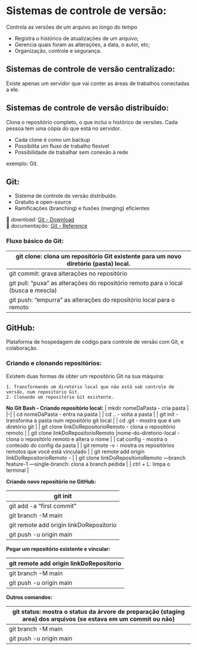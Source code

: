 # Sistemas de controle de versão:

Controla as versões de um arquivo ao longo do tempo

- Registra o histórico de atualizações de um arquivo;
- Gerencia quais foram as alterações, a data, o autor, etc;
- Organização, controle e segurança.

## Sistemas de controle de versão centralizado:

Existe apenas um servidor que vai conter as áreas de trabalhos conectadas a ele.

## Sistemas de controle de versão distribuído:

Clona o repositório completo, o que inclui o histórico de versões. Cada pessoa tem uma cópia do que está no servidor.

- Cada clone é como um backup
- Possibilita um fluxo de trabalho flexível
- Possibilidade de trabalhar sem conexão à rede

exemplo: Git.

## Git:

- Sistema de controle de versão distribuído.
- Gratuito e open-source
- Ramificações (branching) e fusões (merging) eficientes

🔗 _download:_ [Git - Download](https://git-scm.com/downloads)\
📖 _documentação:_ [Git - Reference](https://git-scm.com/docs)

### Fluxo básico do Git:

| git clone: clona um repositório Git existente para um novo diretório (pasta) local. |
|-|
| git commit: grava alterações no repositório |
| git pull: “puxa” as alterações do repositório remoto para o local (busca e mescla) |
| git push: “empurra” as alterações do repositório local para o remoto |

## GitHub:

Plataforma de hospedagem de código para controle de versão com Git, e colaboração.



### Criando e clonando repositórios:

Existem duas formas de obter um repositório Git na sua máquina:

    1. Transformando um diretório local que não está sob controle de versão, num repositório Git.
    2. Clonando um repositório Git existente.


**No Git Bash - Criando repositório local:**
| mkdir nomeDaPasta - cria pasta |
|-|
| cd nomeDaPasta - entra na pasta |
| cd .. - volta a pasta |
| git init - transforma a pasta num repositório git local |
| cd .git - mostra que é um diretório git |
| git clone linkDoRepositorioRemoto - clona o repositório remoto |
| git clone linkDoRepositorioRemoto |nome-do-diretorio-local - clona o repositório remoto e altera o nome |
| cat config - mostra o conteúdo do config da pasta |
| git remote -v - mostra os repositórios remotos que você está vinculado |
| git remote add origin linkDoRepositorioRemoto - |
| git clone linkDoRepositorioRemoto —branch feature-1 —single-branch: clona a branch pedida |
| ctrl + L: limpa o terminal |


**Criando novo repositório no GitHub:**

| git init |
|-|
| git add -a “first commit" |
| git branch -M main |
| git remote add origin linkDoRepositorio |
| git push -u origin main |


**Pegar um repositório existente e vincular:**


| git remote add origin linkDoRepositorio |
|-|
| git branch -M main |
| git push -u origin main |



**Outros comandos:**

| git status: mostra o status da árvore de preparação (staging area)  dos arquivos (se estava em um commit ou não) |
|-|
| git branch -M main |
| git push -u origin main |





